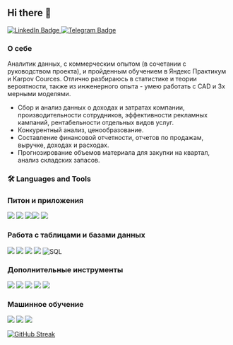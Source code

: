 ## Hi there 👋

<div id="badges">
  <a href="https://www.linkedin.com/in/федор-чебанов/">
    <img src="https://img.shields.io/badge/LinkedIn-blue?style=for-the-badge&logo=linkedin&logoColor=white" alt="LinkedIn Badge"/>
  </a>
  <a href="https://t.me/todur8?start">
    <img src="https://img.shields.io/badge/Telegram-blue?style=for-the-badge&logo=telegram&logoColor=white" alt="Telegram Badge"/>
  </a>
</div>


### О себе

Аналитик данных, с коммерческим опытом (в сочетании с руководством проекта), и пройденным обучением в Яндекс Практикум и Karpov Cources. Отлично разбираюсь в статистике и теории вероятности, также из инженерного опыта - умею работать с CAD и 3х мерными моделями.


- Сбор и анализ данных о доходах и затратах компании, производительности сотрудников,
эффективности рекламных кампаний, рентабельности отдельных видов услуг.
- Конкурентный анализ, ценообразование.
- Составление финансовой отчетности, отчетов по продажам, выручке, доходах и расходах.
- Прогнозирование объемов материала для закупки на квартал, анализ складских запасов.


###  🛠️ Languages and Tools 

### Питон и приложения
<img src="https://img.shields.io/badge/Python-3776AB?style=for-the-badge&logo=python&logoColor=FFA500"/> <img src="https://img.shields.io/badge/FastAPI-009688?style=for-the-badge&logo=fastapi&logoColor=white"/> <img src="https://img.shields.io/badge/Telegram API-26A5E4?style=for-the-badge&logo=telegram&logoColor=white"/><img src="https://img.shields.io/badge/requests-3776AB?style=for-the-badge"/> <img src="https://img.shields.io/badge/Beautiful Soup-3776AB?style=for-the-badge"/> 

### Работа с таблицами и базами данных
<img src="https://img.shields.io/badge/pandas-150458?style=for-the-badge&logo=pandas&logoColor=FFA500"/> <img src="https://img.shields.io/badge/numpy-013243?style=for-the-badge&logo=numpy&logoColor=black"/> <img src="https://img.shields.io/badge/postgresql-B0C4DE?style=for-the-badge&logo=postgresql&logoColor=4169E1"/> 
<img src="https://img.shields.io/badge/clickhouse-B0C4DE?style=for-the-badge&logo=clickhouse&logoColor=FFCC01"/>
![SQL](https://img.shields.io/badge/-SQL-00A4EF?style=for-the-badge&logo=SQL)

### Дополнительные инструменты
<img src="https://img.shields.io/badge/git-B0C4DE?style=for-the-badge&logo=git&logoColor=F05032"/> <img src="https://img.shields.io/badge/jupyter-B0C4DE?style=for-the-badge&logo=jupyter&logoColor=F37626"/> <img src="https://img.shields.io/badge/docker-2496ED?style=for-the-badge&logo=docker&logoColor=white"/> <img src="https://img.shields.io/badge/airflow-FF4500?style=for-the-badge&logo=apacheairflow&logoColor=black"/> <img src="https://img.shields.io/badge/pytest-3776AB?style=for-the-badge"/> 

### Машинное обучение
<img src="https://img.shields.io/badge/sklearn-3776AB?style=for-the-badge&logo=scikitlearn&logoColor=F7931E"/> <img src="https://img.shields.io/badge/catboost-FFA500?style=for-the-badge"/>  <img src="https://img.shields.io/badge/xgboost-26A5E4?style=for-the-badge"/>








[![GitHub Streak](https://streak-stats.demolab.com?user=TODUR8&theme=transparent&hide_border=true&mode=weekly&fire=FF2222&dates=2C68F6&currStreakLabel=2C68F6&currStreakNum=2C68F6)](https://git.io/streak-stats)











<!--
**TODUR8/TODUR8** is a ✨ _special_ ✨ repository because its `README.md` (this file) appears on your GitHub profile.

Here are some ideas to get you started:

- 🔭 I’m currently working on ...
- 🌱 I’m currently learning ...
- 👯 I’m looking to collaborate on ...
- 🤔 I’m looking for help with ...
- 💬 Ask me about ...
- 📫 How to reach me: ...
- 😄 Pronouns: ...
- ⚡ Fun fact: ...
-->

